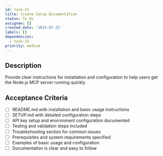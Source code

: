 ```yaml
---
id: task-22
title: Create Setup Documentation
status: To Do
assignee: []
created_date: '2025-07-25'
labels: []
dependencies:
  - task-21
priority: medium
---
```


## Description

Provide clear instructions for installation and configuration to help users get the Node.js MCP server running quickly

## Acceptance Criteria

- [ ] README.md with installation and basic usage instructions
- [ ] SETUP.md with detailed configuration steps
- [ ] API key setup and environment configuration documented
- [ ] Testing and validation steps included
- [ ] Troubleshooting section for common issues
- [ ] Prerequisites and system requirements specified
- [ ] Examples of basic usage and configuration
- [ ] Documentation is clear and easy to follow
